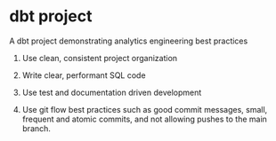 # dbt project

A dbt project demonstrating analytics engineering best practices

1. Use clean, consistent project organization

2. Write clear, performant SQL code

3. Use test and documentation driven development

4. Use git flow best practices such as good commit messages, small, frequent and atomic commits, and not allowing pushes to the main branch.